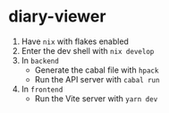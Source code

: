 # diary-viewer

1. Have `nix` with flakes enabled
2. Enter the dev shell with `nix develop`
3. In `backend`
    * Generate the cabal file with `hpack`
    * Run the API server with `cabal run`
4. In `frontend`
    * Run the Vite server with `yarn dev`
